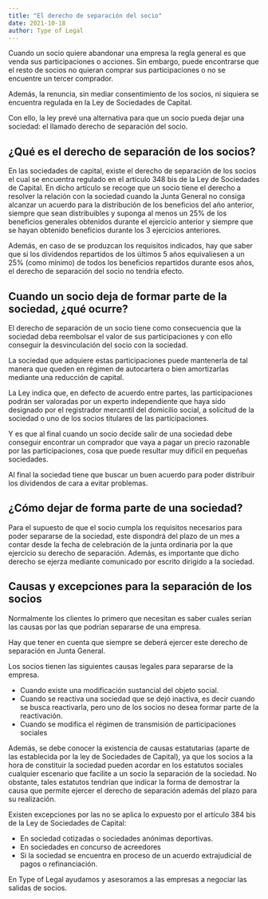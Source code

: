 ```yaml
---
title: "El derecho de separación del socio"
date: 2021-10-18
author: Type of Legal
---
```


Cuando un socio quiere abandonar una empresa la regla general es que venda sus participaciones o acciones. Sin embargo, puede encontrarse que el resto de socios no quieran comprar sus participaciones o no se encuentre un tercer comprador.

Además, la renuncia, sin mediar consentimiento de los socios, ni siquiera se encuentra regulada en la Ley de Sociedades de Capital.

Con ello, la ley prevé una alternativa para que un socio pueda dejar una sociedad: el llamado derecho de separación del socio.

**¿Qué es el derecho de separación de los socios?**
---------------------------------------------------

En las sociedades de capital, existe el derecho de separación de los socios el cual se encuentra regulado en el artículo 348 bis de la Ley de Sociedades de Capital. En dicho artículo se recoge que un socio tiene el derecho a resolver la relación con la sociedad cuando la Junta General no consiga alcanzar un acuerdo para la distribución de los beneficios del año anterior, siempre que sean distribuibles y suponga al menos un 25% de los beneficios generales obtenidos durante el ejercicio anterior y siempre que se hayan obtenido beneficios durante los 3 ejercicios anteriores.

Además, en caso de se produzcan los requisitos indicados, hay que saber que si los dividendos repartidos de los últimos 5 años equivaliesen a un 25% (como mínimo) de todos los beneficios repartidos durante esos años, el derecho de separación del socio no tendría efecto.

**Cuando un socio deja de formar parte de la sociedad, ¿qué ocurre?**
---------------------------------------------------------------------

El derecho de separación de un socio tiene como consecuencia que la sociedad deba reembolsar el valor de sus participaciones y con ello conseguir la desvinculación del socio con la sociedad.

La sociedad que adquiere estas participaciones puede mantenerla de tal manera que queden en régimen de autocartera o bien amortizarlas mediante una reducción de capital.

La Ley indica que, en defecto de acuerdo entre partes, las participaciones podrán ser valoradas por un experto independiente que haya sido designado por el registrador mercantil del domicilio social, a solicitud de la sociedad o uno de los socios titulares de las participaciones.

Y es que al final cuando un socio decide salir de una sociedad debe conseguir encontrar un comprador que vaya a pagar un precio razonable por las participaciones, cosa que puede resultar muy difícil en pequeñas sociedades.

Al final la sociedad tiene que buscar un buen acuerdo para poder distribuir los dividendos de cara a evitar problemas.

**¿Cómo dejar de forma parte de una sociedad?**
-----------------------------------------------

Para el supuesto de que el socio cumpla los requisitos necesarios para poder separarse de la sociedad, este dispondrá del plazo de un mes a contar desde la fecha de celebración de la junta ordinaria por la que ejercicio su derecho de separación. Además, es importante que dicho derecho se ejerza mediante comunicado por escrito dirigido a la sociedad.

**Causas y excepciones para la separación de los socios**
---------------------------------------------------------

Normalmente los clientes lo primero que necesitan es saber cuales serían las causas por las que podrían separarse de una empresa.

Hay que tener en cuenta que siempre se deberá ejercer este derecho de separación en Junta General.

Los socios tienen las siguientes causas legales para separarse de la empresa. 

*   Cuando existe una modificación sustancial del objeto social.
*   Cuando se reactiva una sociedad que se dejó inactiva, es decir cuando se busca reactivarla, pero uno de los socios no desea formar parte de la reactivación.
*   Cuando se modifica el régimen de transmisión de participaciones sociales

Además, se debe conocer la existencia de causas estatutarias (aparte de las establecida por la ley de Sociedades de Capital), ya que los socios a la hora de constituir la sociedad pueden acordar en los estatutos sociales cualquier escenario que facilite a un socio la separación de la sociedad. No obstante, tales estatutos tendrían que indicar la forma de demostrar la causa que permite ejercer el derecho de separación además del plazo para su realización.

Existen excepciones por las no se aplica lo expuesto por el artículo 384 bis de la Ley de Sociedades de Capital:

*   En sociedad cotizadas o sociedades anónimas deportivas.
*   En sociedades en concurso de acreedores
*   Si la sociedad se encuentra en proceso de un acuerdo extrajudicial de pagos o refinanciación.

En Type of Legal ayudamos y asesoramos a las empresas a negociar las salidas de socios.
